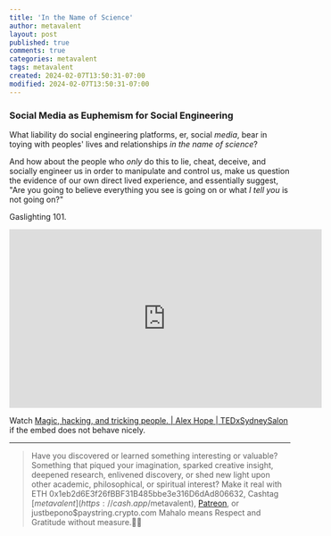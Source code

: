 ```yaml
---
title: 'In the Name of Science'
author: metavalent
layout: post
published: true
comments: true
categories: metavalent
tags: metavalent
created: 2024-02-07T13:50:31-07:00
modified: 2024-02-07T13:50:31-07:00
---
```


### Social Media as Euphemism for Social Engineering

What liability do social engineering platforms, er, social *media*, bear in toying with peoples' lives and relationships *in the name of science*?

And how about the people who *only* do this to lie, cheat, deceive, and socially engineer us in order to manipulate and control us, make us question the evidence of our own direct lived experience, and essentially suggest, "Are you going to believe everything you see is going on or what *I tell you* is not going on?"

Gaslighting 101.

<!-- YouTube Player -->
<iframe loading="lazy" id="ytplayer" type="text/html" class="center" width="560" height="320"
  src="https://www.youtube.com/embed/IAhpDno8EIk?autoplay=1"
  frameborder="0"></iframe>

Watch [Magic, hacking, and tricking people. | Alex Hope | TEDxSydneySalon](https://youtu.be/IAhpDno8EIk) if the embed does not behave nicely.

---
> Have you discovered or learned something interesting or valuable? Something that piqued your imagination, sparked creative insight, deepened research, enlivened discovery, or shed new light upon other academic, philosophical, or spiritual interest? Make it real with ETH 0x1eb2d6E3f26fBBF31B485bbe3e316D6dAd806632, Cashtag [$metavalent](https://cash.app/$metavalent), [Patreon](https://patreon.com/metavalent), or justbepono$paystring.crypto.com Mahalo means Respect and Gratitude without measure.🙏🏼
